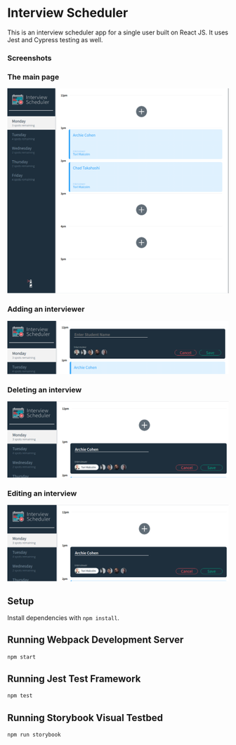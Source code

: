 # Interview Scheduler
This is an interview scheduler app for a single user built on React JS. It uses Jest and Cypress testing as well. 

### Screenshots

### The main page
![image](https://github.com/codertyler/scheduler/blob/master/public/screenshots/main.png)

### Adding an interviewer

![image](https://github.com/codertyler/scheduler/blob/master/public/screenshots/adding_interview.png)

### Deleting an interview
![image](https://github.com/codertyler/scheduler/blob/master/public/screenshots/editing.png)

### Editing an interview 
![image](https://github.com/codertyler/scheduler/blob/master/public/screenshots/editing.png)


## Setup

Install dependencies with `npm install`.

## Running Webpack Development Server

```sh
npm start
```

## Running Jest Test Framework

```sh
npm test
```

## Running Storybook Visual Testbed

```sh
npm run storybook
```
